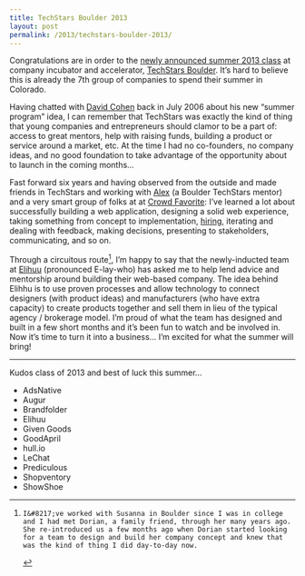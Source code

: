 ```yaml
---
title: TechStars Boulder 2013
layout: post
permalink: /2013/techstars-boulder-2013/
---
```

Congratulations are in order to the [newly announced summer 2013 class](http://www.techstars.com/introducing-techstars-boulder-summer-2013/) at company incubator and accelerator, [TechStars Boulder](http://www.techstars.com/program/locations/boulder/). It&#8217;s hard to believe this is already the 7th group of companies to spend their summer in Colorado.

Having chatted with [David Cohen][4] back in July 2006 about his new &#8220;summer program&#8221; idea, I can remember that TechStars was exactly the kind of thing that young companies and entrepreneurs should clamor to be a part of: access to great mentors, help with raising funds, building a product or service around a market, etc. At the time I had no co-founders, no company ideas, and no good foundation to take advantage of the opportunity about to launch in the coming months&#8230;

Fast forward six years and having observed from the outside and made friends in TechStars and working with [Alex][5] (a Boulder TechStars mentor) and a very smart group of folks at at [Crowd Favorite][6]: I&#8217;ve learned a lot about successfully building a web application, designing a solid web experience, taking something from concept to implementation, [hiring][7], iterating and dealing with feedback, making decisions, presenting to stakeholders, communicating, and so on.

Through a circuitous route[^1], I&#8217;m happy to say that the newly-inducted team at [Elihuu][8] (pronounced E-lay-who) has asked me to help lend advice and mentorship around building their web-based company. The idea behind Elihhu is to use proven processes and allow technology to connect designers (with product ideas) and manufacturers (who have extra capacity) to create products together and sell them in lieu of the typical agency / brokerage model. I&#8217;m proud of what the team has designed and built in a few short months and it&#8217;s been fun to watch and be involved in. Now it&#8217;s time to turn it into a business&#8230; I&#8217;m excited for what the summer will bring!

* * *

Kudos class of 2013 and best of luck this summer&#8230;

*   AdsNative
*   Augur
*   Brandfolder
*   Elihuu
*   Given Goods
*   GoodApril
*   hull.io
*   LeChat
*   Prediculous
*   Shopventory
*   ShowShoe

[^1]:    I&#8217;ve worked with Susanna in Boulder since I was in college and I had met Dorian, a family friend, through her many years ago. She re-introduced us a few months ago when Dorian started looking for a team to design and build her company concept and knew that was the kind of thing I did day-to-day now.

 [4]: http://www.davidgcohen.com
 [5]: http://alexking.org
 [6]: http://crowdfavorite.com/
 [7]: https://devin.reams.me/2013/where-do-you-post-your-job-listings/
 [8]: http://elihuu.com